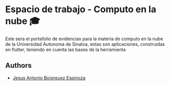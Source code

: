 
# Espacio de trabajo - Computo en la nube 🎓

Este sera el portafolio de evidencias para la materia de computo en la nube de la Universidad Autonoma de Sinaloa, estas son aplicaciones, construidas en flutter, teniendo en cuenta las bases de la herramienta

## Authors

- [Jesus Antonio Bojorquez Espinoza](https://github.com/Ant29bj)

